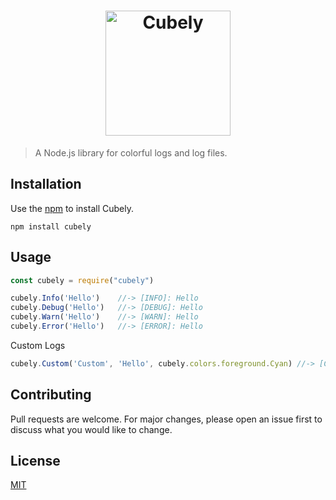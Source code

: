 <h1 align="center">
	<img src="https://imgur.com/e7CJWAg.png" alt="Cubely" width="200"/>
</h1>

> A Node.js library for colorful logs and log files.

## Installation

Use the [npm](https://www.npmjs.com/get-npm) to install Cubely.

```npm
npm install cubely
```

## Usage

```js
const cubely = require("cubely")
```

```js
cubely.Info('Hello')    //-> [INFO]: Hello
cubely.Debug('Hello')   //-> [DEBUG]: Hello
cubely.Warn('Hello')    //-> [WARN]: Hello
cubely.Error('Hello')   //-> [ERROR]: Hello
```

Custom Logs
```js
cubely.Custom('Custom', 'Hello', cubely.colors.foreground.Cyan) //-> [Custom]: Hello
```

## Contributing
Pull requests are welcome. For major changes, please open an issue first to discuss what you would like to change.
## License
[MIT](https://choosealicense.com/licenses/mit/)